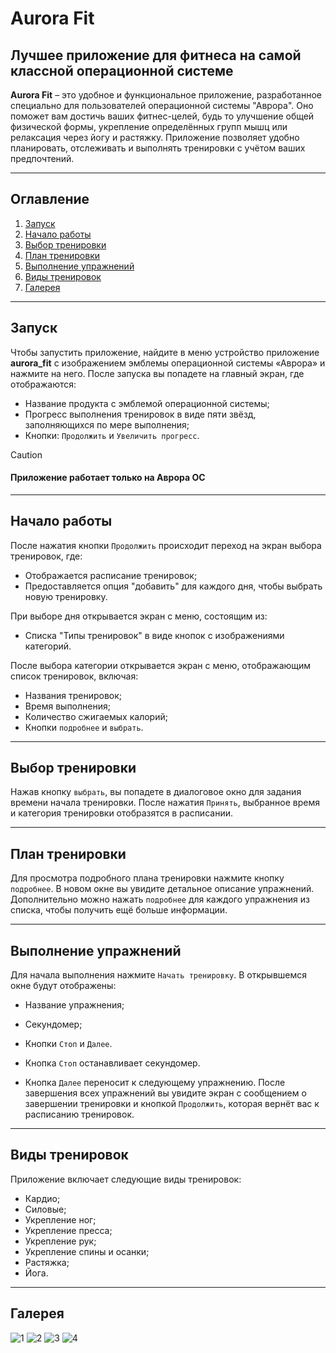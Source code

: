 # Aurora Fit

## Лучшее приложение для фитнеса на самой классной операционной системе

**Aurora Fit** – это удобное и функциональное приложение, разработанное специально для пользователей операционной системы "Аврора". Оно поможет вам достичь ваших фитнес-целей, будь то улучшение общей физической формы, укрепление определённых групп мышц или релаксация через йогу и растяжку. Приложение позволяет удобно планировать, отслеживать и выполнять тренировки с учётом ваших предпочтений.

---

## Оглавление

1. [Запуск](#запуск)
2. [Начало работы](#начало-работы)
3. [Выбор тренировки](#выбор-тренировки)
4. [План тренировки](#план-тренировки)
5. [Выполнение упражнений](#выполнение-упражнений)
6. [Виды тренировок](#виды-тренировок)
7. [Галерея](#галерея)

---

## Запуск

Чтобы запустить приложение, найдите в меню устройство приложение **aurora_fit** с изображением эмблемы операционной системы «Аврора» и нажмите на него. После запуска вы попадете на главный экран, где отображаются:

- Название продукта с эмблемой операционной системы;
- Прогресс выполнения тренировок в виде пяти звёзд, заполняющихся по мере выполнения;
- Кнопки: `Продолжить` и `Увеличить прогресс`.

> [!CAUTION]
> #### Приложение работает только на Аврора ОС



---

## Начало работы

После нажатия кнопки `Продолжить` происходит переход на экран выбора тренировок, где:

- Отображается расписание тренировок;
- Предоставляется опция "добавить" для каждого дня, чтобы выбрать новую тренировку.

При выборе дня открывается экран с меню, состоящим из:

- Списка "Типы тренировок" в виде кнопок с изображениями категорий.

После выбора категории открывается экран с меню, отображающим список тренировок, включая:

- Названия тренировок;
- Время выполнения;
- Количество сжигаемых калорий;
- Кнопки `подробнее` и `выбрать`.

---

## Выбор тренировки

Нажав кнопку `выбрать`, вы попадете в диалоговое окно для задания времени начала тренировки. После нажатия `Принять`, выбранное время и категория тренировки отобразятся в расписании.

---

## План тренировки

Для просмотра подробного плана тренировки нажмите кнопку `подробнее`. В новом окне вы увидите детальное описание упражнений. Дополнительно можно нажать `подробнее` для каждого упражнения из списка, чтобы получить ещё больше информации.

---

## Выполнение упражнений

Для начала выполнения нажмите `Начать тренировку`. В открывшемся окне будут отображены:

- Название упражнения;
- Секундомер;
- Кнопки `Стоп` и `Далее`.

- Кнопка `Стоп` останавливает секундомер.
- Кнопка `Далее` переносит к следующему упражнению. После завершения всех упражнений вы увидите экран с сообщением о завершении тренировки и кнопкой `Продолжить`, которая вернёт вас к расписанию тренировок.

---

## Виды тренировок

Приложение включает следующие виды тренировок:

- Кардио;
- Силовые;
- Укрепление ног;
- Укрепление пресса;
- Укрепление рук;
- Укрепление спины и осанки;
- Растяжка;
- Йога.

---

## Галерея
![1](images/scr1.jpg)
![2](images/scr2.jpg)
![3](images/scr3.jpg)
![4](images/scr4.jpg)

